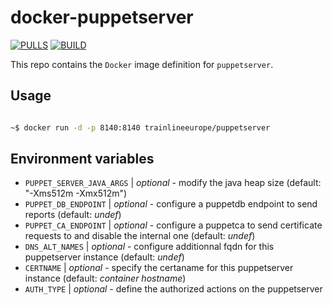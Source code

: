 # docker-puppetserver

[![PULLS](https://img.shields.io/docker/pulls/trainlineeurope/r10k.svg)](https://hub.docker.com/r/trainlineeurope/puppetserver)
[![BUILD](https://img.shields.io/travis/trainline-eu/docker-puppetserver/master.svg)](https://travis-ci.org/trainline-eu/docker-puppetserver)

This repo contains the `Docker` image definition for `puppetserver`.

## Usage

```bash

~$ docker run -d -p 8140:8140 trainlineeurope/puppetserver

```

## Environment variables

- `PUPPET_SERVER_JAVA_ARGS` | *optional* - modify the java heap size (default: "-Xms512m -Xmx512m")
- `PUPPET_DB_ENDPOINT` | *optional* - configure a puppetdb endpoint to send reports (default: *undef*)
- `PUPPET_CA_ENDPOINT` | *optional* - configure a puppetca to send certificate requests to and disable the internal one (default: *undef*)
- `DNS_ALT_NAMES` | *optional* - configure additionnal fqdn for this puppetserver instance (default: *undef*)
- `CERTNAME` | *optional* - specify the certaname for this puppetserver instance (default: *container hostname*)
- `AUTH_TYPE` | *optional* - define the authorized actions on the puppetserver
